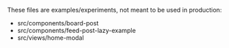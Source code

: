 These files are examples/experiments, not meant to be used in production:

- src/components/board-post
- src/components/feed-post-lazy-example
- src/views/home-modal
